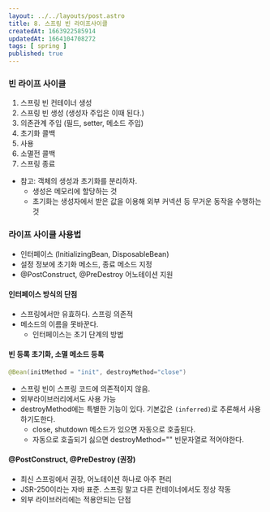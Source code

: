 ```yaml
---
layout: ../../layouts/post.astro
title: 8. 스프링 빈 라이프사이클
createdAt: 1663922585914
updatedAt: 1664104708272
tags: [ spring ]
published: true
---
```


### 빈 라이프 사이클

1. 스프링 빈 컨테이너 생성
2. 스프링 빈 생성 (생성자 주입은 이때 된다.)
3. 의존관계 주입 (필드, setter, 메소드 주입)
4. 초기화 콜백
5. 사용
6. 소멸전 콜백
7. 스프링 종료

- 참고: 객체의 생성과 초기화를 분리하자.
  - 생성은 메모리에 할당하는 것
  - 초기화는 생성자에서 받은 값을 이용해 외부 커넥션 등 무거운 동작을 수행하는 것

### 라이프 사이클 사용법

- 인터페이스 (InitializingBean, DisposableBean)
- 설정 정보에 초기화 메소드, 종료 메소드 지정
- @PostConstruct, @PreDestroy 어노테이션 지원

#### 인터페이스 방식의 단점

- 스프링에서만 유효하다. 스프링 의존적
- 메소드의 이름을 못바꾼다.
  - 인터페이스는 초기 단계의 방법

#### 빈 등록 초기화, 소멸 메소드 등록

```java
@Bean(initMethod = "init", destroyMethod="close")
```

- 스프링 빈이 스프링 코드에 의존적이지 않음.
- 외부라이브러리에서도 사용 가능
- destroyMethod에는 특별한 기능이 있다. 기본값은 `(inferred)`로 추론해서 사용하기도한다.
  - close, shutdown 메소드가 있으면 자동으로 호출된다.
  - 자동으로 호출되기 싫으면 destroyMethod="" 빈문자열로 적어야한다.

#### @PostConstruct, @PreDestroy (권장)

- 최신 스프링에서 권장, 어노테이션 하나로 아주 편리
- JSR-250이라는 자바 표준. 스프링 말고 다른 컨테이너에서도 정상 작동
- 외부 라이브러리에는 적용안되는 단점
